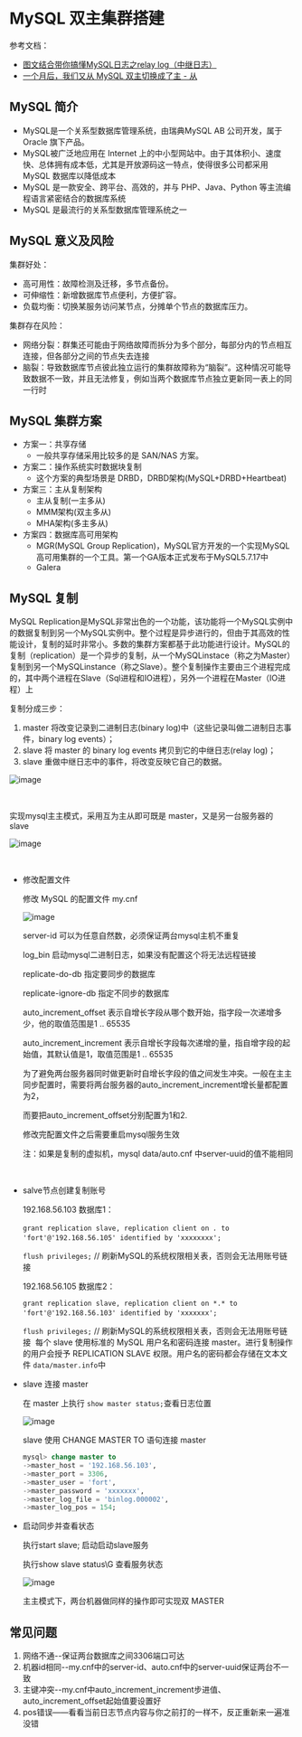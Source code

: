 # MySQL 双主集群搭建

参考文档：

- [图文结合带你搞懂MySQL日志之relay log（中继日志）](https://www.cnblogs.com/greatsql/p/17052055.html)
- [一个月后，我们又从 MySQL 双主切换成了主 - 从](https://baijiahao.baidu.com/s?id=1738097788602997045&wfr=spider&for=pc)

## MySQL 简介

- MySQL是一个关系型数据库管理系统，由瑞典MySQL AB 公司开发，属于 Oracle 旗下产品。
- MySQL被广泛地应用在 Internet 上的中小型网站中。由于其体积小、速度快、总体拥有成本低，尤其是开放源码这一特点，使得很多公司都采用 MySQL 数据库以降低成本
- MySQL 是一款安全、跨平台、高效的，并与 PHP、Java、Python 等主流编程语言紧密结合的数据库系统
- MySQL 是最流行的关系型数据库管理系统之一

## MySQL 意义及风险

集群好处：

- 高可用性：故障检测及迁移，多节点备份。
- 可伸缩性：新增数据库节点便利，方便扩容。
- 负载均衡：切换某服务访问某节点，分摊单个节点的数据库压力。

集群存在风险：

- 网络分裂：群集还可能由于网络故障而拆分为多个部分，每部分内的节点相互连接，但各部分之间的节点失去连接
- 脑裂：导致数据库节点彼此独立运行的集群故障称为“脑裂”。这种情况可能导致数据不一致，并且无法修复，例如当两个数据库节点独立更新同一表上的同一行时
‍

## MySQL 集群方案

- 方案一：共享存储
  - 一般共享存储采用比较多的是 SAN/NAS 方案。
- 方案二：操作系统实时数据块复制
  - 这个方案的典型场景是 DRBD，DRBD架构(MySQL+DRBD+Heartbeat)
- 方案三：主从复制架构
  - 主从复制(一主多从)
  - MMM架构(双主多从)
  - MHA架构(多主多从)
- 方案四：数据库高可用架构
  - MGR(MySQL Group Replication)，MySQL官方开发的一个实现MySQL高可用集群的一个工具。第一个GA版本正式发布于MySQL5.7.17中
  - Galera
‍

## MySQL 复制

MySQL Replication是MySQL非常出色的一个功能，该功能将一个MySQL实例中的数据复制到另一个MySQL实例中。整个过程是异步进行的，但由于其高效的性能设计，复制的延时非常小。多数的集群方案都基于此功能进行设计。MySQL的复制（replication）是一个异步的复制，从一个MySQLinstace（称之为Master）复制到另一个MySQLinstance（称之Slave）。整个复制操作主要由三个进程完成的，其中两个进程在Slave（Sql进程和IO进程），另外一个进程在Master（IO进程）上

复制分成三步：

1. master 将改变记录到二进制日志(binary log)中（这些记录叫做二进制日志事件，binary log events）；
2. slave 将 master 的 binary log events 拷贝到它的中继日志(relay log)；
3. slave 重做中继日志中的事件，将改变反映它自己的数据。

![image](https://img2023.cnblogs.com/blog/2402369/202309/2402369-20230923154107873-1937175725.png)

‍

实现mysql主主模式，采用互为主从即可既是 master，又是另一台服务器的 slave

![image](https://img2023.cnblogs.com/blog/2402369/202309/2402369-20230923154118501-850163980.png)

​

- 修改配置文件

    修改 MySQL 的配置文件 my.cnf

  ![image](https://img2023.cnblogs.com/blog/2402369/202309/2402369-20230923154146298-618014855.png)

    server-id   可以为任意自然数，必须保证两台mysql主机不重复

    log_bin 启动mysql二进制日志，如果没有配置这个将无法远程链接

    replicate-do-db 指定要同步的数据库

    replicate-ignore-db 指定不同步的数据库

    auto_increment_offset 表示自增长字段从哪个数开始，指字段一次递增多少，他的取值范围是1 .. 65535

    auto_increment_increment 表示自增长字段每次递增的量，指自增字段的起始值，其默认值是1，取值范围是1 .. 65535

    为了避免两台服务器同时做更新时自增长字段的值之间发生冲突。一般在主主同步配置时，需要将两台服务器的auto_increment_increment增长量都配置为2，

    而要把auto_increment_offset分别配置为1和2.

    修改完配置文件之后需要重启mysql服务生效

    注：如果是复制的虚拟机，mysql data/auto.cnf 中server-uuid的值不能相同

    ‍
- salve节点创建复制账号

    192.168.56.103 数据库1：

    `grant replication slave, replication client on ​`​*`.`*​`​ to 'fort'@'192.168.56.105' identified by 'xxxxxxxx';`​

    `flush privileges;`​ // 刷新MySQL的系统权限相关表，否则会无法用账号链接

    192.168.56.105 数据库2：

    `grant replication slave, replication client on *.* to 'fort'@'192.168.56.103' identified by 'xxxxxxx';`​

    `flush privileges;`​ // 刷新MySQL的系统权限相关表，否则会无法用账号链接
    ‍
    每个 slave 使用标准的 MySQL 用户名和密码连接 master。进行复制操作的用户会授予 REPLICATION SLAVE 权限。用户名的密码都会存储在文本文件 `data/master.info`​ 中

- slave 连接 master

  在 master 上执行 `show master status;`​查看日志位置

  ![image](https://img2023.cnblogs.com/blog/2402369/202309/2402369-20230923154206021-1410661849.png)

    slave 使用 CHANGE MASTER TO 语句连接 master

    ```sql
    mysql> change master to
    ->master_host = '192.168.56.103',
    ->master_port = 3306,
    ->master_user = 'fort',
    ->master_password = 'xxxxxxx',
    ->master_log_file = 'binlog.000002',
    ->master_log_pos = 154;
    ```

- 启动同步并查看状态

  执行start slave; 启动启动slave服务

  执行show slave status\G 查看服务状态

  ![image](https://img2023.cnblogs.com/blog/2402369/202309/2402369-20230923154222629-771381995.png)

  主主模式下，两台机器做同样的操作即可实现双 MASTER

## 常见问题

1. 网络不通--保证两台数据库之间3306端口可达
2. 机器id相同--my.cnf中的server-id、auto.cnf中的server-uuid保证两台不一致
3. 主键冲突--my.cnf中auto_increment_increment步进值、auto_increment_offset起始值要设置好
4. pos错误——看看当前日志节点内容与你之前打的一样不，反正重新来一遍准没错
